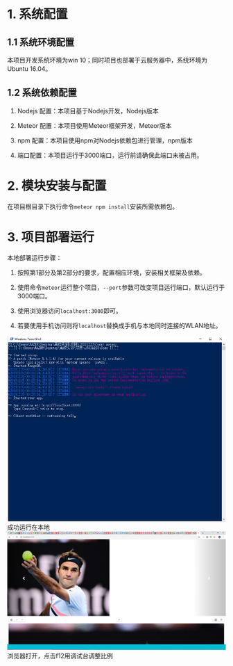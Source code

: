 # 1. 系统配置

## 1.1 系统环境配置

本项目开发系统环境为win 10；同时项目也部署于云服务器中，系统环境为Ubuntu 16.04。

## 1.2 系统依赖配置
 
1. Nodejs 配置：本项目基于Nodejs开发，Nodejs版本

2. Meteor 配置：本项目使用Meteor框架开发，Meteor版本

3. npm 配置：本项目使用npm对Nodejs依赖包进行管理，npm版本

4. 端口配置：本项目运行于3000端口，运行前请确保此端口未被占用。


# 2. 模块安装与配置

在项目根目录下执行命令`meteor npm install`安装所需依赖包。

# 3. 项目部署运行

本地部署运行步骤：

1. 按照第1部分及第2部分的要求，配置相应环境，安装相关框架及依赖。

2. 使用命令`meteor`运行整个项目，`--port`参数可改变项目运行端口，默认运行于3000端口。

3. 使用浏览器访问`localhost:3000`即可。

4. 若要使用手机访问则将`localhost`替换成手机与本地同时连接的WLAN地址。


![图片丢失](Code/public/images/success.png) 
                成功运行在本地  
![图片丢失](Code/public/images/local-open.png)  
         浏览器打开，点击f12用调试台调整比例  
